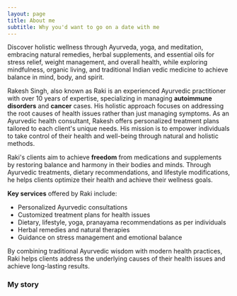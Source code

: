 ```yaml
---
layout: page
title: About me
subtitle: Why you'd want to go on a date with me
---
```


Discover holistic wellness through Ayurveda, yoga, and meditation, embracing natural remedies, herbal supplements, and essential oils for stress relief, weight management, and overall health, while exploring mindfulness, organic living, and traditional Indian vedic medicine to achieve balance in mind, body, and spirit.

Rakesh Singh, also known as Raki is an experienced Ayurvedic practitioner with over 10 years of expertise, specializing in managing **autoimmune disorders** and **cancer** cases. His holistic approach focuses on addressing the root causes of health issues rather than just managing symptoms.
As an Ayurvedic health consultant, Rakesh offers personalized treatment plans tailored to each client's unique needs. His mission is to empower individuals to take control of their health and well-being through natural and holistic methods.

Raki's clients aim to achieve **freedom** from medications and supplements by restoring balance and harmony in their bodies and minds. Through Ayurvedic treatments, dietary recommendations, and lifestyle modifications, he helps clients optimize their health and achieve their wellness goals.

**Key services** offered by Raki include:
- Personalized Ayurvedic consultations
- Customized treatment plans for health issues
- Dietary, lifestyle, yoga, pranayama recommendations as per individuals
- Herbal remedies and natural therapies
- Guidance on stress management and emotional balance

By combining traditional Ayurvedic wisdom with modern health practices, Raki helps clients address the underlying causes of their health issues and achieve long-lasting results.

### My story

